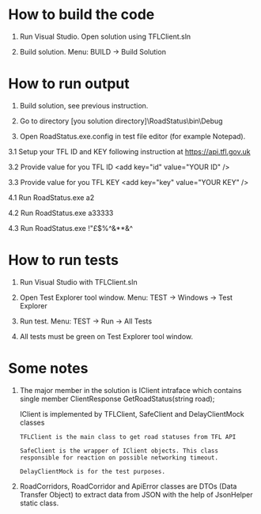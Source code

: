 # How to build the code

1. Run Visual Studio. Open solution using TFLClient.sln

2. Build solution. Menu: BUILD -> Build Solution

# How to run output

1. Build solution, see previous instruction.

2. Go to directory [you solution directory]\RoadStatus\bin\Debug

3. Open RoadStatus.exe.config in test file editor (for example Notepad).

3.1 Setup your TFL ID and KEY following instruction at https://api.tfl.gov.uk

3.2 Provide value for you TFL ID &lt;add key="id" value="YOUR ID" /&gt;

3.3 Provide value for you TFL KEY &lt;add key="key" value="YOUR KEY" /&gt;

4.1 Run RoadStatus.exe a2

4.2 Run RoadStatus.exe a33333

4.3 Run RoadStatus.exe !"£$%^&**&^

# How to run tests

1. Run Visual Studio with TFLClient.sln

2. Open Test Explorer tool window. Menu: TEST -> Windows -> Test Explorer

3. Run test. Menu: TEST -> Run -> All Tests

4. All tests must be green on Test Explorer tool window.

# Some notes

1. The major member in the solution is IClient intraface which contains single member ClientResponse GetRoadStatus(string road);

   IClient is implemented by TFLClient, SafeClient and DelayClientMock classes
   
       TFLClient is the main class to get road statuses from TFL API
       
       SafeClient is the wrapper of IClient objects. This class responsible for reaction on possible networking timeout.
       
       DelayClientMock is for the test purposes.

2. RoadCorridors, RoadCorridor and ApiError classes are DTOs (Data Transfer Object) to extract data from JSON with the help of JsonHelper static class.


